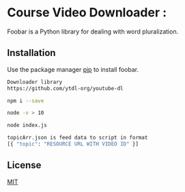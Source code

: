 # Course Video Downloader :

Foobar is a Python library for dealing with word pluralization.

## Installation

Use the package manager [pip](https://pip.pypa.io/en/stable/) to install foobar.

```bash
Downloader library
https://github.com/ytdl-org/youtube-dl

npm i --save

node -v > 10

node index.js

topicArr.json is feed data to script in format
[{ "topic": "RESOURCE URL WITH VIDEO ID" }]

```
## License
[MIT](https://choosealicense.com/licenses/mit/)